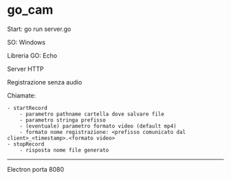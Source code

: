 # go_cam

Start: go run server.go

SO: Windows

Libreria GO: Echo

Server HTTP

Registrazione senza audio

Chiamate:

    - startRecord
        - parametro pathname cartella dove salvare file
        - parametro stringa prefisso
        - (eventuale) parametro formato video (default mp4)
        - formato nome registrazione: <prefisso comunicato dal client>_<timestamp>.<formato video>  
    - stopRecord
        - risposta nome file generato

--------------
Electron porta 8080
